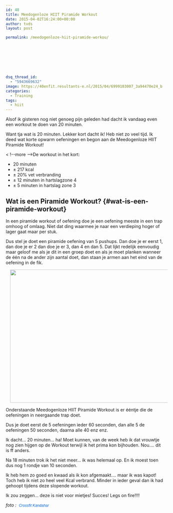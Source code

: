 ```yaml
---
id: 48
title: Meedogenloze HIIT Piramide Workout
date: 2015-04-02T16:24:00+00:00
author: tvds
layout: post

permalink: /meedogenloze-hiit-piramide-workou/








dsq_thread_id:
  - "5943669632"
image: https://40enfit.resultants-e.nl/2015/04/6999103007_3a94470e24_b.jpg
categories:
  - Training
tags:
  - hiit
---
```

Alsof ik gisteren nog niet genoeg pijn geleden had dacht ik vandaag even een workout te doen van 20 minuten.

Want tja wat is 20 minuten. Lekker kort dacht ik! Heb niet zo veel tijd. Ik deed wat korte opwarm oefeningen en begon aan de Meedogenloze HIIT Piramide Workout!

< !--more -->De workout in het kort:

  * 20 minuten
  * ± 217 kcal
  * ± 20% vet verbranding
  * ± 12 minuten in hartslagzone 4
  * ± 5 minuten in hartslag zone 3

## Wat is een Piramide Workout? {#wat-is-een-piramide-workout}

In een piramide workout of oefening doe je een oefening meeste in een trap omhoog of omlaag. Niet dat ding waarmee je naar een verdieping hoger of lager gaat maar per stuk.

Dus stel je doet een piramide oefening van 5 pushups. Dan doe je er eerst 1, dan doe je er 2 dan doe je er 3, dan 4 en dan 5. Dat lijkt redelijk eenvoudig maar geloof me als je dit in een groep doet en als je moet planken wanneer de één na de ander zijn aantal doet, dan staan je armen aan het eind van de oefening in de fik.

<div class="separator" style="clear: both; text-align: center;">
  <a href="https://farm8.staticflickr.com/7076/6999103007_3a94470e24_b.jpg" imageanchor="1" style="margin-left: 1em; margin-right: 1em;"><img border="0" height="426" src="https://farm8.staticflickr.com/7076/6999103007_3a94470e24_b.jpg" width="640" /></a>
</div>

Onderstaande Meedogenloze HIIT Piramide Workout is er ééntje die de oefeningen in neergaande trap doet.

Dus je doet eerst de 5 oefeningen ieder 60 seconden, dan alle 5 de oefeningen 50 seconden, daarna alle 40 enz enz.

Ik dacht… 20 minuten… ha! Moet kunnen, van de week heb ik dat vrouwtje nog zien hijgen op de Workout terwijl ik het prima kon bijhouden. Nou…. dit is ff anders.
  
Na 18 minuten trok ik het niet meer… ik was helemaal op. En ik moest toen dus nog 1 rondje van 10 seconden.

Ik heb hem zo goed en kwaad als ik kon afgemaakt…. maar ik was kapot! Toch heb ik niet zo heel veel Kcal verbrand. Minder in ieder geval dan ik had gehoopt tijdens deze slopende workout.

Ik zou zeggen… deze is niet voor mietjes! Succes! Legs on fire!!!!



_foto :&nbsp;&nbsp;<a href="https://www.flickr.com/photos/kafcrossfit/" style="background-color: #fefefe; color: #0063dc; font-family: Arial, Helvetica, sans-serif; font-size: 12px; line-height: 18px; text-decoration: none;">Crossfit Kandahar</a>_